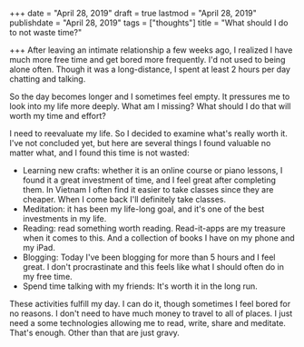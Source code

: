 +++
date = "April 28, 2019"
draft = true
lastmod = "April 28, 2019"
publishdate = "April 28, 2019"
tags = ["thoughts"]
title = "What should I do to not waste time?"

+++
After leaving an intimate relationship a few weeks ago, I realized I have much more free time and get bored more frequently. I'd not used to being alone often. Though it was a long-distance, I spent at least 2 hours per day chatting and talking. 

So the day becomes longer and I sometimes feel empty. It pressures me to look into my life more deeply. What am I missing? What should I do that will worth my time and effort? 

I need to reevaluate my life. So I decided to examine what's really worth it. I've not concluded yet, but here are several things I found valuable no matter what, and I found this time is not wasted:

* Learning new crafts: whether it is an online course or piano lessons, I found it a great investment of time, and I feel great after completing them. In Vietnam I often find it easier to take classes since they are cheaper. When I come back I'll definitely take classes.
* Meditation: it has been my life-long goal, and it's one of the best investments in my life.
* Reading: read something worth reading. Read-it-apps are my treasure when it comes to this. And a collection of books I have on my phone and my iPad.
* Blogging: Today I've been blogging for more than 5 hours and I feel great. I don't procrastinate and this feels like what I should often do in my free time.
* Spend time talking with my friends: It's worth it in the long run.

These activities fulfill my day. I can do it, though sometimes I feel bored for no reasons. I don't need to have much money to travel to all of places. I just need a some technologies allowing me to read, write, share and meditate. That's enough. Other than that are just gravy.